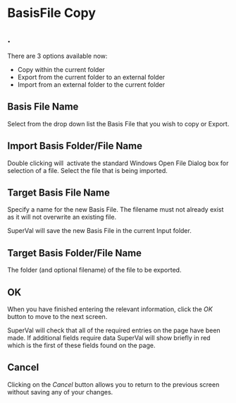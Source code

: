 # BasisFile Copy



## .

There are 3 options available now:

-   Copy within the current folder  
-   Export from the current folder to an external folder  
-   Import from an external folder to the current folder

## Basis File Name

Select from the drop down list the Basis File that you wish to copy or
Export.

## Import Basis Folder/File Name

Double clicking will  activate the standard Windows Open File Dialog
box for selection of a file. Select the file that is being imported.

## Target Basis File Name

Specify a name for the new Basis File. The filename must not already
exist as it will not overwrite an existing file.

SuperVal will save the new Basis File in the current Input folder.

## Target Basis Folder/File Name

The folder (and optional filename) of the file to be exported.

## OK

When you have finished entering the relevant information, click the _OK_
button to move to the next screen.

SuperVal will check that all of the required entries on the page have
been made. If additional fields require data SuperVal will show briefly
in red which is the first of these fields found on the page.

## Cancel

Clicking on the _Cancel_ button allows you to return to the previous
screen without saving any of your changes.